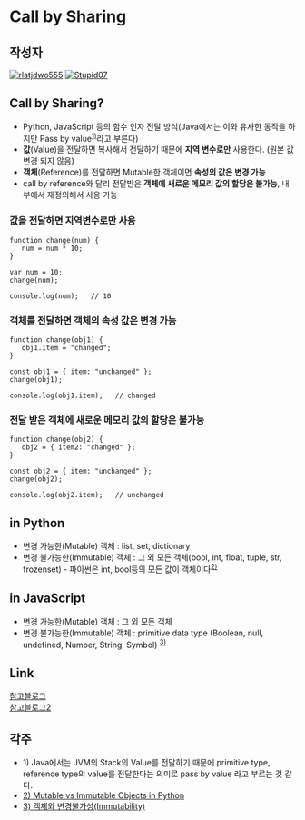 # **Call by Sharing**

## 작성자
[![rlatjdwo555](https://avatars0.githubusercontent.com/u/28692938?s=100&v=4)](https://github.com/rlatjdwo555)
[![Stupid07](https://avatars1.githubusercontent.com/u/35564566?s=100&v=4)](https://github.com/Stupid07)

## Call by Sharing?
- Python, JavaScript 등의 함수 인자 전달 방식(Java에서는 이와 유사한 동작을 하지만 Pass by value<sup>[1)](#ref)</sup>라고 부른다)
- **값**(Value)을 전달하면 복사해서 전달하기 때문에 **지역 변수로만** 사용한다. (원본 값 변경 되지 않음)
- **객체**(Reference)를 전달하면 Mutable한 객체이면 **속성의 값은 변경 가능**
- call by reference와 달리 전달받은 **객체에 새로운 메모리 값의 할당은 불가능**, 내부에서 재정의해서 사용 가능

### 값을 전달하면 지역변수로만 사용
```javascript=
function change(num) {
   num = num * 10;
}

var num = 10;
change(num);

console.log(num);   // 10
```

### 객체를 전달하면 객체의 속성 값은 변경 가능
```javascript=
function change(obj1) {
   obj1.item = "changed";
}

const obj1 = { item: "unchanged" };
change(obj1);

console.log(obj1.item);   // changed
```

### 전달 받은 객체에 새로운 메모리 값의 할당은 불가능
```javascript=
function change(obj2) {
   obj2 = { item2: "changed" };
}

const obj2 = { item: "unchanged" };
change(obj2);

console.log(obj2.item);   // unchanged
```

## in Python
- 변경 가능한(Mutable) 객체 : list, set, dictionary
- 변경 불가능한(Immutable) 객체 : 그 외 모든 객체(bool, int, float, tuple, str, frozenset) - 파이썬은 int, bool등의 모든 값이 객체이다<sup>[2)](#ref)</sup>

## in JavaScript
- 변경 가능한(Mutable) 객체 : 그 외 모든 객체
- 변경 불가능한(Immutable) 객체 : primitive data type (Boolean, null, undefined, Number, String, Symbol) <sup>[3)](#ref)</sup>

## Link
[참고블로그](https://medium.com/@lyhlg0201/call-by-value-reference-sharing-4bbcf94d9808)  
[참고블로그2](https://yes90.tistory.com/47)

## 각주
<a id="ref"></a>
- 1)&nbsp;Java에서는 JVM의 Stack의 Value를 전달하기 때문에 primitive type, reference type의 value를 전달한다는 의미로 pass by value 라고 부르는 것 같다. 
- [2) Mutable vs Immutable Objects in Python](https://medium.com/@meghamohan/mutable-and-immutable-side-of-python-c2145cf72747)
- [3) 객체와 변경불가성(Immutability)](https://poiemaweb.com/js-immutability)
